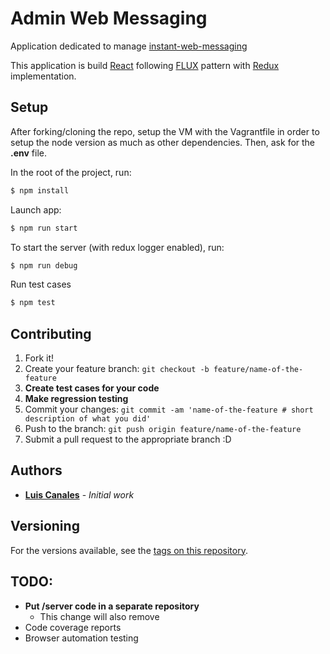 # Admin Web Messaging
Application dedicated to manage 
[instant-web-messaging](https://github.com/Curaytor/instant-web-messaging)

This application is build [React](https://facebook.github.io/react/) 
following [FLUX](https://facebook.github.io/flux/docs/overview.html) pattern with 
[Redux](http://redux.js.org/docs/introduction/) implementation.

## Setup

After forking/cloning the repo, setup the VM with the Vagrantfile 
in order to setup the node version as much as other dependencies. Then, 
ask for the **.env** file.

In the root of the project, run:
```bash
$ npm install
```

Launch app:
```bash
$ npm run start
```

To start the server (with redux logger enabled), run:
```bash
$ npm run debug
```

Run test cases

```bash
$ npm test
```

## Contributing

1. Fork it!
2. Create your feature branch: `git checkout -b feature/name-of-the-feature`
3. **Create test cases for your code**
4. **Make regression testing**
4. Commit your changes: `git commit -am 'name-of-the-feature # short description of what you did'`
5. Push to the branch: `git push origin feature/name-of-the-feature`
6. Submit a pull request to the appropriate branch :D

## Authors

* **[Luis Canales](https://github.com/kopz9999)** - *Initial work*

## Versioning

For the versions available, see the [tags on this repository](https://github.com/Curaytor/admin-web-messaging/tags). 

## TODO:
- **Put /server code in a separate repository**
  - This change will also remove 
- Code coverage reports
- Browser automation testing

